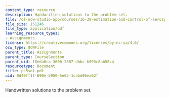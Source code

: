 ```yaml
---
content_type: resource
description: Handwritten solutions to the problem set.
file: /ol-ocw-studio-app/courses/16-30-estimation-and-control-of-aerospace-systems-spring-2004/0d40ff1f690e59505e651cabd06ea62f_ps5sol.pdf
file_size: 151246
file_type: application/pdf
learning_resource_types:
- Assignments
license: https://creativecommons.org/licenses/by-nc-sa/4.0/
ocw_type: OCWFile
parent_title: Assignments
parent_type: CourseSection
parent_uid: f8eda6ca-3606-2807-dbbc-b093c8ab58c4
resourcetype: Document
title: ps5sol.pdf
uid: 0d40ff1f-690e-5950-5e65-1cabd06ea62f
---
```

Handwritten solutions to the problem set.